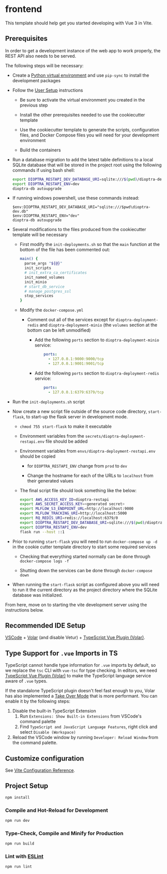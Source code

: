 # frontend

This template should help get you started developing with Vue 3 in Vite.

## Prerequisites

In order to get a development instance of the web app to work properly, the REST API also needs to be served.

The following steps will be necessary:

-   Create a [Python virtual environment](../../README.md#setting-up-the-python-virtual-environment) and use `pip-sync` to install the development packages

-   Follow the [User Setup](../../README.md#user-setup) instructions

    -   Be sure to activate the virtual environment you created in the previous step

    -   Install the other prerequisites needed to use the cookiecutter template

    -   Use the cookiecutter template to generate the scripts, configuration files, and Docker Compose files you will need for your development environment

    -   Build the containers

-   Run a database migration to add the latest table definitions to a local SQLite database that will be stored in the project root using the following commands if using bash shell:

    ```sh
    export DIOPTRA_RESTAPI_DEV_DATABASE_URI=sqlite:///$(pwd)/dioptra-dev.db
    export DIOPTRA_RESTAPI_ENV=dev
    dioptra-db autoupgrade
    ```

-   If running windows powershell, use these commands instead:

    ```
    $env:DIOPTRA_RESTAPI_DEV_DATABASE_URI="sqlite:///$pwd\dioptra-dev.db"
    $env:DIOPTRA_RESTAPI_ENV="dev"
    dioptra-db autoupgrade
    ```

-   Several modifications to the files produced from the cookiecutter template will be necessary

    -   First modify the `init-deployments.sh` so that the `main` function at the bottom of the file has been commented out:

        ```sh
        main() {
          parse_args "${@}"
          init_scripts
          # init_extra_ca_certificates
          init_named_volumes
          init_minio
          # start_db_service
          # manage_postgres_ssl
          stop_services
        }
        ```

    -   Modify the `docker-compose.yml`

        -   Comment out all of the services except for `dioptra-deployment-redis` and `dioptra-deployment-minio` (the `volumes` section at the bottom can be left unmodified)

            -   Add the following `ports` section to `dioptra-deployment-minio` service:

                ```yaml
                    ports:
                      - 127.0.0.1:9000:9000/tcp
                      - 127.0.0.1:9001:9001/tcp
                ```

            -   Add the following `ports` section to `dioptra-deployment-redis` service:

                ```yaml
                    ports:
                      - 127.0.0.1:6379:6379/tcp
                ```

-   Run the `init-deployments.sh` script

-   Now create a new script file outside of the source code directory, `start-flask`, to start-up the flask server in development mode.

    -   `chmod 755 start-flask` to make it executable

    -   Environment variables from the `secrets/dioptra-deployment-restapi.env` file should be added

    -   Environment variables from `envs/dioptra-deployment-restapi.env` should be copied

        -   for `DIOPTRA_RESTAPI_ENV` change from `prod` to `dev`

        -   Change the hostname for each of the URLs to `localhost` from their generated values

    -   The final script file should look something like the below:

        ```sh
        export AWS_ACCESS_KEY_ID=dioptra-restapi
        export AWS_SECRET_ACCESS_KEY=<generated secret>
        export MLFLOW_S3_ENDPOINT_URL=http://localhost:9000
        export MLFLOW_TRACKING_URI=http://localhost:5000
        export RQ_REDIS_URI=redis://localhost:6379/0
        export DIOPTRA_RESTAPI_DEV_DATABASE_URI=sqlite:///$(pwd)/dioptra-dev.db
        export DIOPTRA_RESTAPI_ENV=dev
        flask run --host ::1
        ```

-   Prior to running `start-flask` you will need to run `docker-compose up -d` in the cookie cutter template directory to start some required services

    -   Checking that everything started normally can be done through `docker-compose logs -f`

    -   Shutting down the services can be done through `docker-compose down`

-   When running the `start-flask` script as configured above you will need to run it the current directory as the project directory where the SQLite database was initialized.

From here, move on to starting the vite development server using the instructions below.

## Recommended IDE Setup

[VSCode](https://code.visualstudio.com/) + [Volar](https://marketplace.visualstudio.com/items?itemName=Vue.volar) (and disable Vetur) + [TypeScript Vue Plugin (Volar)](https://marketplace.visualstudio.com/items?itemName=Vue.vscode-typescript-vue-plugin).

## Type Support for `.vue` Imports in TS

TypeScript cannot handle type information for `.vue` imports by default, so we replace the `tsc` CLI with `vue-tsc` for type checking. In editors, we need [TypeScript Vue Plugin (Volar)](https://marketplace.visualstudio.com/items?itemName=Vue.vscode-typescript-vue-plugin) to make the TypeScript language service aware of `.vue` types.

If the standalone TypeScript plugin doesn't feel fast enough to you, Volar has also implemented a [Take Over Mode](https://github.com/johnsoncodehk/volar/discussions/471#discussioncomment-1361669) that is more performant. You can enable it by the following steps:

1. Disable the built-in TypeScript Extension
    1) Run `Extensions: Show Built-in Extensions` from VSCode's command palette
    2) Find `TypeScript and JavaScript Language Features`, right click and select `Disable (Workspace)`
2. Reload the VSCode window by running `Developer: Reload Window` from the command palette.

## Customize configuration

See [Vite Configuration Reference](https://vitejs.dev/config/).

## Project Setup

```sh
npm install
```

### Compile and Hot-Reload for Development

```sh
npm run dev
```

### Type-Check, Compile and Minify for Production

```sh
npm run build
```

### Lint with [ESLint](https://eslint.org/)

```sh
npm run lint
```
